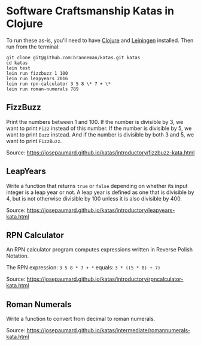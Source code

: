 # Software Craftsmanship Katas in Clojure

To run these as-is, you'll need to have [Clojure](https://clojure.org/) and [Leiningen](https://leiningen.org/) installed. Then run from the terminal:

```
git clone git@github.com:branneman/katas.git katas
cd katas
lein test
lein run fizzbuzz 1 100
lein run leapyears 2016
lein run rpn-calculator 3 5 8 \* 7 + \*
lein run roman-numerals 789
```

## FizzBuzz

Print the numbers between 1 and 100. If the number is divisible by 3, we want to print `Fizz` instead of this number. If the number is divisible by 5, we want to print `Buzz` instead. And if the number is divisible by both 3 and 5, we want to print `FizzBuzz`.

Source: https://josepaumard.github.io/katas/introductory/fizzbuzz-kata.html

## LeapYears

Write a function that returns `true` or `false` depending on whether its input integer is a leap year or not. A leap year is defined as one that is divisible by 4, but is not otherwise divisible by 100 unless it is also divisible by 400.

Source: https://josepaumard.github.io/katas/introductory/leapyears-kata.html

## RPN Calculator

An RPN calculator program computes expressions written in Reverse Polish Notation.

The RPN expression: `3 5 8 * 7 + *` equals: `3 * ((5 * 8) + 7)`

Source: https://josepaumard.github.io/katas/introductory/rpncalculator-kata.html

## Roman Numerals

Write a function to convert from decimal to roman numerals.

Source: https://josepaumard.github.io/katas/intermediate/romannumerals-kata.html
